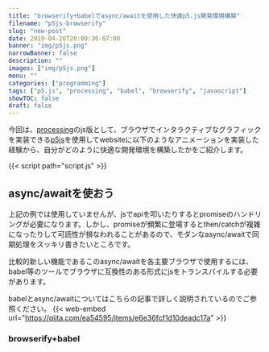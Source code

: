 ```yaml
---
title: "browserify+babelでasync/awaitを使用した快適p5.js開発環境構築"
filename: "p5js-browserify"
slug: "new-post"
date: 2019-04-26T20:09:30-07:00
banner: "img/p5js.png"
narrowBanner: false
description: ""
images: ["img/p5js.png"]
menu: ""
categories: ["programming"]
tags: ["p5.js", "processing", "babel", "browserify", "javascript"]
showTOC: false
draft: false
---
```


今回は、[processing](https://processing.org/)のjs版として、ブラウザでインタラクティブなグラフィックを実装できる[p5js](https://p5js.org)を使用してwebsiteに以下のようなアニメーションを実装した経験から、自分がどのように快適な開発環境を構築したかをご紹介します。

<!--more-->

<div id="p5js-example" style="margin:0px 20%;width:60%;height:auto;background:rgb(0,0,0,0);position:relative;">
</div>
{{< script path="script.js" >}}

## async/awaitを使おう

上記の例では使用していませんが、jsでapiを叩いたりするとpromiseのハンドリングが必要になります。しかし、promiseが頻繁に登場するとthen/catchが複雑になったりして可読性が損なわれることがあるので、モダンなasync/awaitで同期処理をスッキリ書きたいところです。

比較的新しい機能であるこのasync/awaitを各主要ブラウザで使用するには、babel等のツールでブラウザに互換性のある形式にjsをトランスパイルする必要があります。

babelとasync/awaitについてはこちらの記事で詳しく説明されているのでご参照ください。
{{< web-embed url="https://qiita.com/ea54595/items/e6e36fcf1d10deadc17a" >}}

### browserify+babel


